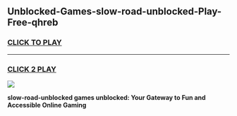 
## Unblocked-Games-slow-road-unblocked-Play-Free-qhreb
<h3>
<a href="https://premium76.site?title=slow-road-unblocked&ref=23A">CLICK TO PLAY</a></h3>
<hr>

<h3>
<a href="https://premium76.site?title=slow-road-unblocked&ref=23A">CLICK 2 PLAY</a>
  
</h3>

<a href="https://premium76.site?title=slow-road-unblocked&ref=23A"><img src="https://clearcache.store/games.png"></a>


**slow-road-unblocked games unblocked: Your Gateway to Fun and Accessible Online Gaming**
